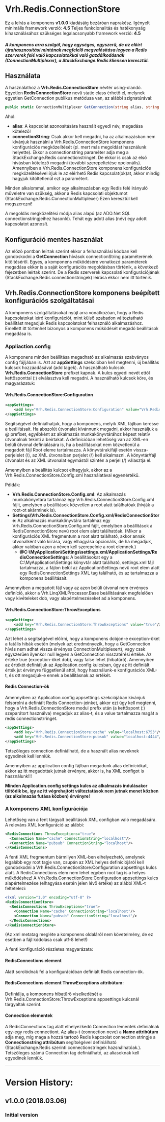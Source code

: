 ﻿# Vrh.Redis.ConnectionStore
Ez a leírás a komponens **v1.0.0** kiadásáig bezáróan naprakész.
Igényelt minimális framework verzió: **4.5**
Teljes funkcionalitás és hatékonyság kihasználásához szükséges legalacsonyabb framework verzió: **4.5**

##### A komponens arra szolgál, hogy egységes, egyszerű, de az előírt újrahasznosítási mintának megfelelő megvalósítása legyen a Redis szerverek felé való kapcsolatokkal való gazdálkodásnak (ConnectionMultiplexer), a StackExchange.Redis kliensen keresztül.

## Használata
A használathoz a **Vrh.Redis.ConnectionStore** névtér using-olandó. Egyetlen **RedisConnectionStore** nevű static class érhető el, melynek egyetlen GetConnection publikus metódusa van, az alábbi szignatúrával:

```csharp
public static ConnectionMultiplexer GetConnection(string alias, string connectionString = null)
```
Ahol:
* **alias**: A kapcsolat azonosítására használt egyedi név, megadása kötelező!
* **connectionString**: Csak akkor kell megadni, ha az alkalmazásban nem kívánjuk használni a Vrh.Redis.ConnectionStore komponens konfigurációs megközelítését (pl. mert más megoldást használunk helyette). Ekkor a connectionstring paraméter adja meg a StackExchange.Redis connectionstringet. De ekkor is csak az első hívásban kötelező megadni (további szerepeltetése opcionális). Amennyiben a Vrh.Redis.ConnectionStore komponens konfigurációs megközelítésével írjuk le az elérhető Redis kapcsolat(ok)at, akkor mindig hagyjuk kitöltetlenül ezt a paramétert.

Minden alkalommal, amikor egy alkalmazásban egy Redis felé irányuló műveletre van szükség, akkor a Redis kapcsolati objektumot (StackExchange.Redis.ConnectionMultiplexer) Ezen keresztül kell megszerezni!

A megoldás megközelítési módja alias alapú (az ADO.Net SQL connectionstringjeihez hasonló). Tehát egy adott alias (név) egy adott kapcsolatot azonosít.
## Konfiguráció mentes használat
Az előző pontban leírtak szerint ekkor a felhasználási kódban kell gondoskodni a **GetConnection** hívások connectionString paraméterének kitöltéséről.
Egyes, a komponens működésére vonatkozó paraméterek megadása ekkor is a saját konfigurációs megoldásban történik, a következő fejezetben leírtak szerint. De a Redis szerverek kapcsolati konfigurációjának (StackExchange.Redis connectionstringek) leírása ekkor nem itt történik.
## Vrh.Redis.ConnectionStore komponens beépített konfigurációs szolgáltatásai
A komponens szolgáltatásokat nyújt arra vonatkozóan, hogy a Redis kapcsolatokat leíró konfigurációt, mint külső szabadon változtatható beállítást megadjuk Redis kapcsolatokat felhasználó alkalmazáshoz.
Emellett itt történhet bizonyos a komponens működését megadó beállítások megadása is.
### Appliaction.config
A komponens minden beállítása megadható az alkalmazás szabványos config fájljában is. Azt az **appSettings** szekcióban kell megtenni, új beállítás kulcsok hozzáadásával (add tagek).
A használható kulcsok **Vrh.Redis.ConnectionStore** prefixet kapnak. A kulcs egyedi nevét ettől kettősponttal (:) elválasztva kell megadni. A használható kulcsok köre, és magyarázatuk:
#### Vrh.Redis.ConnectionStore:Configuration
```xml
<appSettings>    
    <add key="Vrh.Redis.ConnectionStore:Configuration" value="Vrh.Redis.ConnectionStore.Config.xml/RedisConnectionStore"/>
</appSettings>
```
Segítségével definiálhatjuk, hogy a komponens, melyik XML fájlban keresse a beállításait. Ha abszolút útvonalat kívánnunk megadni, akkor használjuk a @ prefixet, egyébként az alkalmazás munkakönyvtárához képest relatív útvonalnak tekinti a beírtakat. A definícióban lehetőség van az XML-en belüli útvonal definiálására is, ha a beállításokat nem közvetlenül a megadott fájl Root eleme tartalmazza. A könyvtárak/fájl esetén vissza-perjelelet (\\), az XML útvonalban perjelet (/) kell alkalmazni. A könyvtár/fájl útvonalat és az XML útvonalat egymástól szintén a perjel (/) választja el. 

Amennyiben a beállítás kulcsot elhagyjuk, akkor az a Vrh.Redis.ConnectionStore.Config.xml használatával egyenértékű. 

Példák:
* **Vrh.Redis.ConnectionStore.Config.xml**: Az alkalmazás munkakönyvtára tartalmaz egy Vrh.Redis.ConnectionStore.Config.xml fájlt, amelyben a beállítások közvetlen a root alatt találhatóak (hívják a root-ot akárminek is).
* **Settings\Vrh.Redis.ConnectionStore.Config.xml/RedisConnectionStore**: Az alkalmazás munkakönyvtára tartalmaz egy  Vrh.Redis.ConnectionStore.Config.xml fájlt, emelylben a beállítások a RedisConnectionStore nevű root elem alatt találhatóak. (Mikor a konfigurációs XML fregmentum a root alatt található, akkor annak útvonalként való kiírása, vagy elhagyása opcionális, de ha megadjuk, akkor valóban azon a néven kell szerepelnie a root elemnek.)
    * **@C:\MyApplication\Settings\settings.xml/ApplicationSettings/RedisConnectionSettings**: A beállításokat egy a C:\MyApplication\Settings könyvtár alatt található, settings.xml fájl tartalmazza, a fájlon belül az ApplicationSettings nevű root elem alatt egy RedisConnectionSettings XML tag található, és az tartalmazza a komponens beállításait.

Amennyiben a megadott fájl vagy az azon belüli útvonal nem érvényes definíció, akkor a Vrh.LinqXMLProcessor.Base beállításának megfelelően vagy kivételeket dob, vagy alapértelmezéseket ad a komponens.
#### Vrh.Redis.ConnectionStore:ThrowExceptions
```xml
<appSettings>    
    <add key="Vrh.Redis.ConnectionStore:ThrowExceptions" value="true"/>
</appSettings>
```
Azt lehet a segítségével előírni, hogy a komponens dobjon-e exception-öket a fatális hibák esetén (melyek azt eredményezik, hogy a GetConnection hívás nem adhat vissza érvényes ConnectionMultiplexert), vagy csak egyszerűen ilyenkor null legyen a GetConnection visszatérési értéke. Az értéke true (exception-öket dob), vagy false lehet (hibatűrő).
Amennyiben az értékét definiáljuk az Application.config kulcsban, úgy az itt definiált érték jut érvényre függetlenül attól, hogy használunk-e konfigurációs XML-t, és ott megadjuk-e ennek a beállításnak az értékét.
#### Redis Connection-ök
Amennyiben az Application.config appsettings szekciójában kívánjuk felsorolni a definiált Redis Connection-jeinket, akkor ezt úgy kell megtenni, hogy a Vrh.Redis.ConnectionStore modul prefix után (a kettőspont (:) szeparátort használva) megadjuk az alias-t, és a value tartalmazza magát a redis connectionstrringet.
```xml
<appSettings>
    <add key="Vrh.Redis.ConnectionStore:cache" value="localhost:6753"/>
    <add key="Vrh.Redis.ConnectionStore:pubsub" value="localhost:4444"/>
</appSettings>
```
Tetszőleges connection definiálható, de a használt alias neveknek egyedinek kell lenniük.

Amennyiben az application config fájlban megadunk alias definíciókat, akkor az itt megadottak jutnak érvényre, akkor is, ha XML configot is használunk!!!

**Minden Application.config settings kulcs az alkalmazás indulásakor töltődik be, így az itt végrehajtott változtatások nem jutnak menet közben (az alkalmazás futása közben) érvényre!**
### A komponens XML konfigurációja
Lehetőség van a fent tárgyalt beállítások XML configban való megadására.
A releváns XML konfiguráció az alábbi:
```xml
<RedisConnections ThrowExceptions="true">
  <Connection Name="cache" ConnectionString="localhost"/>
  <Connection Name="pubsub" ConnectionString="localhost"/>
</RedisConnections>
```
A fenti XML fregmentum bármilyen XML-ben elhelyezhető, amelynek legalább egy root tagje van, csupán az XML helyes definíciójáról kell gondoskodni a Vrh.Redis.ConnectionStore:Configuration appsettings kulcs alatt. A RedisConnections elem nem lehet egyben root tag is a helyes működéshez! A Vrh.Redis.ConnectionStore:Configuration appsettings kulcs alapértelmezése (elhagyása esetén jelen lévő értéke) az alábbi XML-t feltételezi:
```xml
<?xml version="1.0" encoding="utf-8" ?>
<RedisConnectionStore>
  <RedisConnections ThrowExceptions="true">
    <Connection Name="cache" ConnectionString="localhost"/>
    <Connection Name="pubsub" ConnectionString="localhost"/>
  </RedisConnections>
</RedisConnectionStore>
```
(Az xml metatag megléte a komponens oldaláról nem követelmény, de ez esetben a fájl kódolása csak utf-8 lehet!)

A fenti konfiguráció részletes magyarázata:
#### RedisConnections element
Alatt sorolódnak fel a konfigurációban definiált Redis connection-ök.
#### RedisConnections element ThrowExceptions attribútum:
Definiálja, a komponens hibatűrő viselkedését a Vrh.Redis.ConnectionStore:ThrowExceptions appsettings kulcsnál tárgyaltak szerint.
#### Connection elementek
A RedisConnections tag alatt elhelyezkedő Connection lementek definiálnak egy-egy redis connectiont.
Az alias-t (connection neve) a **Name attribútum** adja meg, míg maga a hozzá tartozó Redis kapcsolat connection stringje a **Connectionstring attribútum** segítségével definiálható (StackExchange.Redis szerinti connectionstringek hazsnálhatóak.).
Tetszőleges számú Connection tag definiálható, az aliasoknak kell egyedinek lenniük.
<hr></hr>

# Version History:
## v1.0.0 (2018.03.06)
### Initial version
